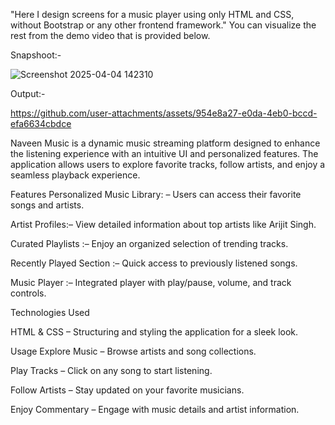 "Here I design screens for a music player using only HTML and CSS, without Bootstrap or any other frontend framework."
You can visualize the rest from the demo video that is provided below.

Snapshoot:-


![Screenshot 2025-04-04 142310](https://github.com/user-attachments/assets/3362d592-b07d-4d8a-8a4d-f9c58f4ae5cb)



Output:-





https://github.com/user-attachments/assets/954e8a27-e0da-4eb0-bccd-efa6634cbdce


Naveen Music is a dynamic music streaming platform designed to enhance the listening experience with an intuitive UI and personalized features. The application allows users to explore favorite tracks, follow artists, and enjoy a seamless playback experience.

Features
Personalized Music Library: – Users can access their favorite songs and artists.

Artist Profiles:– View detailed information about top artists like Arijit Singh.

Curated Playlists :– Enjoy an organized selection of trending tracks.

Recently Played Section :– Quick access to previously listened songs.

Music Player :– Integrated player with play/pause, volume, and track controls.

Technologies Used

HTML & CSS – Structuring and styling the application for a sleek look.

Usage
Explore Music – Browse artists and song collections.

Play Tracks – Click on any song to start listening.

Follow Artists – Stay updated on your favorite musicians.

Enjoy Commentary – Engage with music details and artist information.
